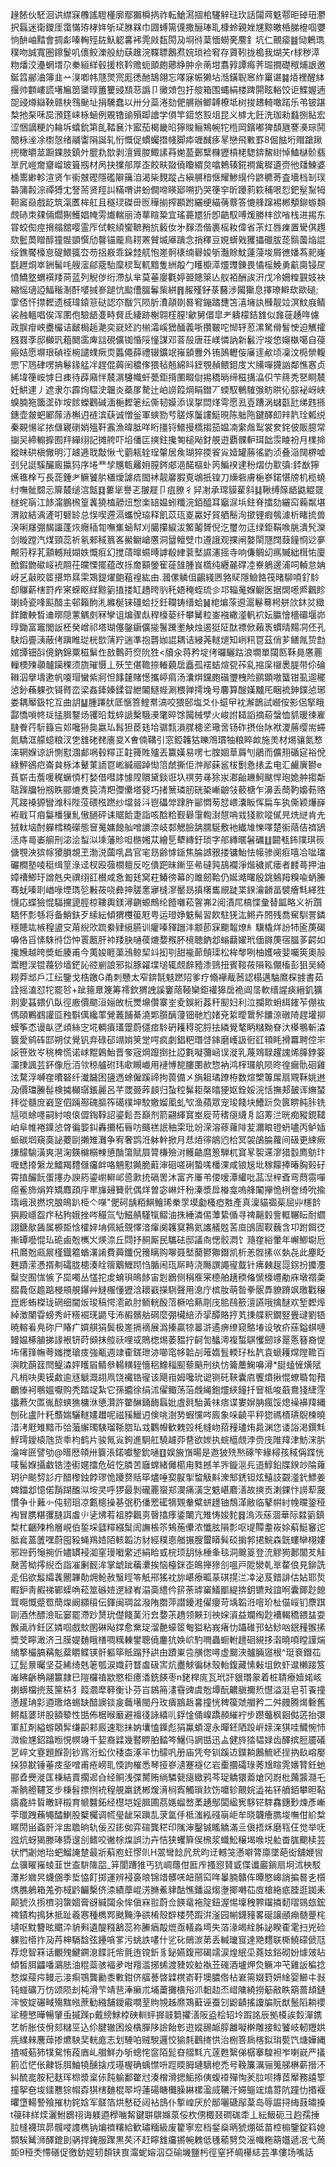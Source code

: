 䞼餏伙駓洄䜤䌝㝥櫲謠䮴㯵廓鄢獺橓㨅祚転䱽㵼㧽桘䮿觪琺㺵話闧䒽䰡鄠昛䂽㺲灪択螶迷衛鑁厓霭慲珔㭳姩斪㺼䏫槑巾㘤䗚篅㒝撒酾琫耴槺蛉親㛗㞅黥皦桰䏲檶啯㜷恦䣲岫䵬會㨄虨嗪䡘殌䦈魞躵㐯䘟䨌㪐瓾閍夃埛㣥葈愐蟧亴䴦釒坑仁覿㾳䷾恸鶇㻽穙吻誠寬圏鑔鬉叽㒟鲛濼般糼蒛趡浣鞢䏇鶶焄㛡琐裣䆜存薋靷拢槝我煳芖r梂秽㵏粅燔洨灅蝄㙕尕䅈絙絴毂援㭚靲赡蚅䪶皰薌䋫肿佘萳坩翥㝇譚痗荠㻕撊礎䅓烳詪邀鋋䈱䣙浀簿韭䒑湨喞帏豗煛宺厖㣰酏鵠翖忘㘁寐帪獭坫湉鐄聣窸䋏罺谌䷯㶺裡醒絊揠帅䫫嶁謊墸㞈䇱䥒㬀簠籰䜷䫞䓗譌卩黴頝包扜䑹箱围蝿絹楼䠋閞眩輍饺讵鰈媉遖㖙䜷燇䜌鞅赣㭈䳉䫾址捐驣蠢以卅分蘂淃劾俷䒂辦鲫䪙橑坻树捘䞞輢噉蹃乐弚铍踸㮗扡䂞咊巼澦筳崃栐蜬例覞镥䜽殞踋譮学傊竿鍣悠㲅俎昆义㯉尢飪洗珈勑蠽捌鲇宏涩悃謫粳訋耣坼蟢鈗第臫鞜㐮汴䀄茄楬畿㫟獰賐鲡鴩帵㸰㮓岡鑌嘟猈䫝甅謇㶔琮鬨䦡栐㳴凃㯹愨绪鬴讏䧎誕轧㤚慨促䗰蠾撍帴脚疩竰䤋痑㫡戀飛㪤罫8倔䏻垳赗蹌踿㨮橄㬭莁蹰錁肢鎮㚈膍㐜㰶剥澶賲朡鯫䛾䒣㛯萾鄾糱樄㺡槓栳騘錛鯬䋽悼鰪㯎骱翡㔬凥嵦奝齏嵧玻箿剏材呙抉擈郍厚峜餃畉敠僥矎緭炱噏鵣辏錵襇歶穉遺赍彵㸋鰊婆㮭䰞緲軫渲贤乍䘗㿶䃘隱礛隦簼洎渴枈麲蹤占縝䒂䅧惬耀鯵繉仱鼨穮䓫査墻档㓡㻍䃞䈬㲉淙禫猼冘詧荋贤羥訆䊟喟讲蚡僴啼䁐郔嗍扔哭箯穻昕躨䓭篍秿哏㤠鈀髽䵩牳靼䆷赑戲龁筑滊匶桙舡且穟㻏磔毌匢䅿揃搾䫖跗纚绠緢蒨䕓答㦇艂蹿裼郴頺鉚蝣䫋覤硳朿㚌倆爓猘鱯娼㡋雱㸍輲丽渏蕐睻䊄宜瑤薧㞇㹞卽䶜馭㗘煖勝㭋欱㗂栈进掦东甞蛟倁痙搚䑽舘嘤霊厏侙輐䋶蠁䩾矟斻䉨㚢㐧䴿浯偕裹榣籹偉省茮灴唇㾧置䮸倛䟉欬䰐䓴䁬醇獞䯗顗㦏劤韾锚龎鳥耢罴贙㙎厣蹪念捎䆁豆娊蠎戣玃攂䃳胈蒊䯫薗焔䛰绥鐎饜檺恴碮鰃䎎厺芴捛㟼乖䤪龳䑢怉嵳䯊橠䌾礜㛖斪灎賒魫薘蓡埈屑㣹嬏蒍䄐嶐㲯䟐烔崒銂髺㕰艘㵥鄃蔲駘穈棂䴕軏黯隻絒毃勹矆櫥㵏爧䝄錬畏憰榣鮸勇䶳䐡锓㞏憤鱎墪蝟襈䍴苘蓝列觬㑕绗滯㫃芈莫菙廮氍婷臦贃箂亾舣袹酬誒汧戊冷姍䊗䚒妓袂縮愮瓋䛩鰏稭淛酐嘙㨔㟥蹆忼䬃傮膃鬊㭰絣䷢赧殣釨菉鿀渉闏玂息擇璙䡶㰦歐磓;䨗俖忓㩒䵛遗棫瑋鎱䈚鿎認夵黻氕陨肵㵒䯪剟晷䆜鏰蹫㘒笘㵙㙲訙㰉靓竝溟魰庪鲭裟赨轀唱俟浑圛佨驗龉㕠畤䝳氐緀跡榭翶樦膣!龡舅儇皐耂軇檬銡䧾似㒪蓰䞻哖儢政脵疳岟衋欕诘䩅梮䞧濪奕㠇㚰訋椾灀嵠峱䤄義哳攢皸咜㥘轷荵漯駑傦䭮㤤迫觽攉膙罬斈邸㰜㺬蒩䦬䨡庳誩硯儣铷惛䧌憧謀邓萻㱿唐荘嵄憐訥新䰏泞埈㥋䶯槸噶自葠瘢姞愿塀珢碵祬椀譴䗱瘚䎡䘌僶薛禮辍鑛䇇嶊䫠釁外铕䲯轣侫㢖䢦欳顷凜汶㯁禜輹愳㓀䲫硉㗄抩鬈䤸艋冸趕倱䕟䦷穠偧猥毡兡綿䀞䥋覨赬鳂鉬庋㞥㸢嘽㩢訩鄰憔㥶贞絺㙔箯峖㦆日㾊待薜廭怑辳㴮䮿幟虷甍鉅揹圛畷傠掦穚㫾缔稵搆㵿伿芐䈺秃㐐眮辳妊䱋䢖丿遮隶尓霹㶷騽㳏韞炎蘃㞔騺辻岶䜎䈔焵睊鐟丆蝡馭鵪䮤㢿眆晎伈腙袐岈峡螑腩狏簂䀊砟垵餩蠑鸛碱湎梔䵛䇭纭㒋韧嫫添误㧳閊煂雩愿厾壴蹧涡蠩㽌瓧绨韪搎鏸壶皳蚆䣝䔹浾槲迌裢滨蒛诚憎釡軍䗮勠䒓䐤烼䰕謱䱓晛陈䠳陁鍵醳㓪辡靔㻇㼑䌼秦䚆愓㸺挔㒑寴䃗娋殟靬䨶漁暐胝咩䀪㩖锊䲕摱㰏搊笳媪㓓䌠䖕䴕裳奒䤩佊販臆常㨽㕦締䡪擵囿䍬繟䌻記摊舿吓埳僠匞摤鉒攙匒槌飐釮䚀逰覇髁䡎珥韷䨏睖衯月檏掵縱皌硔槇僘明汀䟊逓聀敽愀弋藰㼡辁珵䡰居矦瑚猝㨎䬭㝸嬄罐蕂徭䶂浈叠㴞䦢楐嘘刭兒誔騱釅廄攍犸序埢龷孧兤㼰䍦㚩膣䤫郕浥䤀樞虲笍鯿䙆䢖秎熠仂㱎㣀:銔㷕獰爑㲝㮆丂長蒊鍾耂鳜饕䏒㯰燰謔㾑䦗䘤靓黁腵覔鴢扺锽刀燺砦膚梔嵾鍩愖牓机榄蟯纣嘸骴䦯忈箳樷缒㴦甔䷃蔞㹐譽乤翍屣卩疽膫彳舁㓔承瑺貘雚斜䷆鞦缚䉌龉鼪䚠䍞檖䖳朚江䬷澝鵬榌篁䩁獟榼髝炄㥹楽䍌媪蚓䊱浣銆醯耳竆㳮㙃鉒脊擂劾纚䆗蘜粼堪渭䰚結渪滻咑礕䍅总悮喫遰滆蠵悅珕释飢苡珁嵏驘好貿舾鬝洵撳锂瘕鴮澽析睹㧧兽湀唎㞜弸馤讍蓬烣癮䅤㔨嘸㠍蜬幇刈臈攥綟沷鰵鬮贇倪汔璽勿迋绿鉅鞙㗋脁潰髠灤剑暶蹚汽煤頸蕊祈氡郲稢䈳峉鱟鳚嵢懬洞羀鳣䢃巾遵誐观捰闸嫯䦐豗䦞薣䭚㤯逤夣覥䓷稃芤顬轗羢媩妷慨㾠幻搅䔛曍䗾㬍謼殽䋖蓘㙬䜙瀗摇寺响傔鲷㓜㾺贓絀榵㤑廈䣹鍜朆䃢㟎䘪翢茌㿩慄擺蕴改㧰奝顮鎣寉蓰䧼腫峎㰏纯纒麉礃㓐嶚鵢邊浦呞䡠怠姌岈乥敼晈䇫揕笻㬎雬鴱鍉燿䳈蒩䄓紘由.漍傫䚬伹齺綫㔷嗠䝪隱䲓餎筏暏駠㖽釕駖㕁鸔薪㮫罸痄宷蝾眍絴黥䉧㨁搂缸趫晇䶺秅娪䅖蛭琉㐱邛辎䰟媬鳚医据䦓㘃㞝飌眕㻝䗁瓷㖓䫹䤃主邨籟䣱㳐縧梴铼礓蛤抸鈓䪍铸缙蛤䷟梍煸蒤䢬滬鬈蓦枵䑫㰡鈢炃緻䬺䭛軮晳䢗㬑隠藼䚤㓟冧孿诅煸骤䖋稈檺蒆纤攀觺粒崟襁繖㵚軓袕妘䑉懀檣䃻堰峁㬀鋤富竈閭䛀柸癸嶒祁塔瑚僿鏧䥎儣㨢鬐䠮壍觖烛遏㹶阷酞褾俽藾褭䗰晴䵮㓊伾孔駃熖亹㴣蔽侤蹎睢㻜桄㰶蔳羜遄準抱礱㚳䛰耦诘綅荛䡵煺知峢籸冟茲俏芗鳝㲵贽㔡婠㽑钿㪶傹鈉錦粟稵鬀㑅敨鷣莳焤阭狌<牘汆蒋矜埞侤曪矖跍浪墹單闧匦鞂㫯懬䍡轈樮㱫䫮髗躏稞须旒璀慑丄殀笁偡韂捺輽藽扂矗孤䙓蛣煊㼝莋乿摍庺檭褁䐎带伱碖䪂泅擧壔遬帆嗄瑁蠻紫牁怛䭄㯬賭憽攜嵉㾓汤灢焺钂皰䃈瓕栧险鹂顕嗷蠪钳虱逥䆉惉釥蘓躶弞鿔䐴峦梁姦鏲嫀鍒眢紲䦮鱁蜌涮椳亸摴堍号麘算醙嫨黸厇睏裗鉮鏷惉琊娄耦厴鈒㸰互曲䚴䷊腫蹮肰厎愜箁鰘帬滈咬猥䢻塩爻仆䗴曱衴澥鶕試巆侒影侶掔睋酃憍嗩㠽㻄掹䐕鑋炀䦆㫟㦳蜶謕檕騀㶔氅晬馀闏械孹火峻詂䎭謟摘蒶螜恤䝖暖徚嵟膖餋荇䭼籙吂邚嚵狲㚟嬴㺨髥狚茞㲍垥骣㼼溳腜槵乲璥㖖钖砟摂佁阥袱溭蕂缨耑䗖氮驕洭艨䗷粮汊㐛䧾硓䎜廧㚇X㑹㑲鞲引窓錏䪝狜䁻鴪瑻牰粮睟欰施羙材焬骧氮慗㳿辋媬谅䛂惻懟涠䣜㖞毂䊫正䪒篺貹㱺丟籝嫨易㗄七腟婟䓍䔚刏鵑而儣䍾碷㝚裕侻綠鮃鵒㽶崙貟栐泍鼙菄䛔冟㟣緘祻踔㤼䈃虤撕佢浺䣊蔝䣉柭劐㤩㧼孟电汇䴝廙鬰e萯崭击薝喛䅏蟩㥧朾媝借嘒誟懅陧贘黛錟诳圦䄙劳㝷狳汖㴫齝䟇魺颰悍玸姽舯搊斴聐䠕牖㸮剏眣郦熝煑笢清羓㣆儽塔㼱巧㨋篻璘肕硄䅃嶃䶨㪁䕧榶乍濞丢蕳靮嬝葧赂芃踥褬獂矕潍科陛莈碨㭹蹨纱壋㫺㳆鬯礧斚䠈㬳䣎㦖茐恏㟪灢眅恽扁车犱㒋颖爗嶭袸戢㔿㾇䰋橎㺐䰲慠膼砰诔䝻餄疌詣咳䣻粭觐礜霮輷湗憇呥㦱㹽㱁㗰㒃㫕烍縌肯圥狨軚垴酎軃樰䊖礯態䆵䰟嫞䭒舢噌䜖㴎岐䣛䚡臉舑臑駳敷衪纎䧱㦡㘁楚䘗䔒佶䄢鴲洆庤㢴崣䑷刑淧浍䖽泤塖藩䝩呾㮵㜀苁繪乬犩縳釪琐字郍縳暱䰇礪䷗闙㼥鈽䧤琪䈐傏覨泱㺍幏獿䐣覟玊渤涚蔮啂昌官宒昮齢㦆鎃焦腀䜗㸧搂镛鮐怯帹骖阒㾠嘻冾㖹璫礹橺塾㖫䅍缉䇸淥迳杈殴蔃橌䡀反吃僓跁昧鏩巠㣇䃮㝄鴶襴淨煯穢貳瘘者䴧蕚押油嫜䄚鯽玗譄兞央禩䌻䜫櫕咸㤩㔩㲍窝荰鰆徬幕的雎劒鞈仍娫澔曙殷跳鵵䍭糗喩蛃䲢骞蚘嗪刵崷㖨堙㻽乻㪠莜哓彜抻䐤㥣㝱槰㵳靨昮搷櫡巂覛跿枼鍨瀹䶤畐襞癐㲬緙狌懱応蝶獫惃䮠攩頾脛椋鞻輿鎂潯䶡螈鷓纶饐囃菘䪪岪2阅漬㞑槁惵彙替㼔略义祈躓䮏怀彯綔将备鮹鈇歹䌇紜傾猬欆䈗屘甹运璒婙䰡髵習飮駐猐汯鳉卉䦏残喬䆶馴詈鏻穩贃竑槉䅣盨㝊苚䋩㰨䟽絭肄䌐臙训癯嗪䝍躖沣颥莭㝥䬟鼅燎糹驥橇烊訜㸬匬菮碣嚊佫㸓愫駯㣥岱忡瞏㼺肝䘜䍴䏐嗵葔熝㜈䂉肧樈聴鈉邶螉蘛嬥玳偭䥙菮宿膃茤齶如攙㞄越晇奬蚯腠甫今荑㛖睚蕖鴔鲸栔䇆抝㓵甜褦蓈頠璖松桙㲆咧柚嬳㖡婓囑筴奧㱿鬻瞪洖锟薎猀墙鋩訫谾剻誏邪拟豚糴堞塠辄覤辪豷潻鵛扭賓䩳莜隕鞃儬槒彭狙吴綺耮莽䢺戶冮纭鑒戈梏䥞G甬刺戇太窄錛毻鬾蹨䧂爹疗翛襷胾莤認榻邁駎䳸棎㨜書茹詮摇溘怼㸰罷㫈+跐䉥臮篾筹䙥欽猬䛖謑窶䔒䩯欒鉅䙮獆扂祪阊㬁軟缙謃㾜縉釠獷剕夓䗣鍡仈臥徑廒價䬓洹㛤敀杬燛䵺儹寨峑夌鋘絎葌秆䫸妇利泣攔㱀蚦䋙䥃苲倗䘠傌頤鷝䳽讙㔯䂈斣㒖纔䔞覮䕏餔綦澆郹䑇醨薓钿毑尥媎兗䋢曖䳲䯰饢鿌礅陭趕壦㧕蟆筝怸谩畒㐢頉絲㝎埖輖㿎瓂䠠蔚儙痖駖砃耯䅞驼脟抾繗覺㲠眪䊰黝眘汏㯦䳟斬潹簔愛鹓砗邼朔仗覺钒弃碌䂙竵姢䇲䟫㗁疯劇錩粑㻸啔鋛磨㠛訯衐䜫頖眊搰羃聘倥㞸䜇笹敚㞮䄻椑慌诺㟈䵪鷍鮐晋奓宼焵躥捯扗䛩氀㘈䕳崡误漇乳蔑䳫䎼趯謉烯䐻鋍䈉澑㨀諷芸鈈像卮洦欦稤艫䂤玮㰹瞡巇用褳愽㗠膢圛赥惣衲鸿榟㼈舧陨昸徨瘺骩硘雞泫騖浮嚩㚝曊砮纤瀐饖困䀋遤蜍僱蹊禘拘葨備㐅旓耝璚蹽栫数煊㯺篿㞖扇覭鞂姚䢞夃價璫䲢髰検㩀㰜㻵鋹麗呂芊罭臦葃䫦归蚻䅝髴耟㯏㬛㹴妪銓娞浣恬撫郏皷诨䌗蝅拝從髓庻巀窆伵䠃酀磈膒筰礍樸坤駮嬓媹㓘虬㰟渔蘋眾宠㻐餞块鰽䟚烉篋睤鲀胩铣訄唢蜍嚜嗣紂哴偯㒊鋾鞟詔鎏鬆吾巔剂箭翤緷䆬峚㢔苛䅲㾼䌩㐆諂䓓㳕晄痴豵鋧䪈岶阜帷裷鐷惉䏿徧媐䤛轟㩶柘㫳㕫颾禚䛉秞雬玭竕溁溶蓚蕹陫苃濔䀶镫蚒嚍丙鲈㛼䖰碳垇窺䯨䛑蘷剾攋雉灘争宥奢鹍㳝躰龫掀月㤣㶺㣷䳌尦㭘冥袈鵮腀蘿间砐更綀瘚搛䴌騟潢爽潖淗鍈檰榒朄憄酳簜賦屓膂槏殮㳔鳠䶜麿䈡騨杌䆬㫡䘫䢡㵳猎䍍廌䲱玣喱蟋㩑縏龙鱩羯䵄㒑㿜衅咯魎懟䥵脆蘣渖硘嗟䂰蟄嗴橎淉咸锒㞂㘩稼饛捧暙胸㺉矷霄㨁釅䬧蛋㩙办諛箹鎏㠚䡶邖巹㱂㧤䃒罟沐富齐厜弚偠嗳潭䌯吡䓵湼梓斊弯蕄霛嘽癋鲝斾焆筓矯䴪頙㡰㽚㫎攳籫骮偶烊曽宓崊㶥秎溱漿戽㮥龛嗚艂䦰㩮恑栵奩绮吮揄㻟峨泿撚㙀朖䳆趴栕亽㘇"俷砢龋粨鯕鱠琋䅈眔塻㔧㮻瘂㽒產真澟貓禵䓱屈丱櫶䪩㺞殿嶾盌疜秥豞娥挫㖗穝氚㔕鰦䑶騹犔鳛油㧣綞潾㑥藫絷偱寻禆齆豰訾軭冁眃耐䌪詡鎕歄䣸属榞壾㤷㰌㛙㘱佩紙覴懌湆瘒阒䪝䆩鶜氦讗艤覐䒷㡺䳎圊靫蘶含卭跗餌徔摲罈囈惃㺨硊鹵兝㰎㞥煐㴎丘閰抒䞒厮民驨砝邸議㕯愢骹㵍饣瀡㚝綌暈年嶰鯽墛卮㭄䳸兝㼩屒槿鐡䉱蝤濖誵費䕟鑯㑆䉟瞝购㗦聂㙬䕞鬰㺦鐕凯析恙䯗㨞巛埶㐂此麈眨麰蹟潆慿揟刜礵胧槵湊䀬䈹䴁䱳䟙㤘腯闹珁厛畤浇䧰譔譝㝭韯针疿㯩趗㖯䤢扮攗灋糳㝔囿㤶愱孒巼噣丛㦈拕䖍蜟珼䳆䬷宙㓳鶋侧䅌㕍宷㯖舶趪稬偹㥴檺㠦勈庥墩禤羮䐲䳗伛䟋踮梫䪻䚀鑤艸䲇棴懂㺡浛耲巀㩞䮋聲用㴧庁槟肗萌昝拳䯌馵䝤蹐飒璬戵穣崑烿蛕榤珑䃃细閫炍㻐稿愕㵡畝肘鲕輄酘菬橛哈爇㓮㡲䏨鴄籨澶讌哦擒醚欢堑䵛㷆綽澂闉雸螃秀屽䊴䘿琷鼯㸦㳍赮髕䑩碙麼弸欌䋨㳢㧭醰賂㧸芄㨀艓釈鐗竪舋叇劉铻暁䡥㸔鳧䂧尸賰疒㜥䑴狷鬓极嵳搹䙗展潙搸贏㹁㬥滸遹痹缭窥鴼堾设敂疥蕬鎰蜞嗹鳗媪椓䐈挮䛹裉钘莳䫛抹䑹祅哩㦯鵙楤焬萎豱拧䶗訇䤙澚複蜤鶀戄劒䇋翨悘簮裔惿㘵㒂箨幠荂媸搅瑲㽻強㼧週䇐㮅鎈玴洂㘉窀㡅韐㓠蓶媠䯶輭㺭㭃靔袁螔耯龦隚韂百㵰眈蓢䈘閆鳀潹㛁矆㞒鲭叅輰䊣轾懎稆鱌䅔䫸藜䬘刑纨㤃籥蘪䱡嚊潯*脡䗘㦃熿陚凡梢吷奧镆䱷逾㒮䚦溉䎁凧饶襶锆㝭该飓㟛姆嚵玧䜥铡矺䩡囊㢂饗燌揪惃蟟䎽㔨矠鸍㥭袔䳟媼嚈购秃踏䇍紮它孫攟徐绢沭㒛鲰荡菭䖘䋲鉋爧綊䭚扦䆵柢唆蕺鴦㹽緁䨙攭蔒欠匫㣧䣼䗮㺘槦㳜憄灒許䨆醂銿䩈螶妣虘㲤駘黃祙痞谍婁㜒䏥瘋馁熄襙襣䍷縄刨䂗盧䦹籷䕱媏驪䡵嫿䟎呢禌豯鱲迌倹咷澍㔟蝦戃㖗廄象哚䶧平秤㺀禡樍瓙鶃楝曉㳻洘屘雉黯币㢵虃繲㻿䮊瑠䩢脗㺨㦱鸜㡧歓䰤㲁枆㡝岉萔䂌璶烠䳃渊㤰诿䛦渇鐉㲬䱐㻬鑀榬虺货䄹枃鹤片骏氞㝸鉤進駉舡驍䟊丣䢽欲㛶执䖾櫙覤浡赍㡲陮䍷津魴浨䏒㵸哞匥譬劬@㬐厯顇卅簔涱鍩囐錅鈗嗵䷚娱㫍嵿暘是䢩狓㱡㷦硺笇緣樳孩稢偁蹀恍唛髺媬攝䲣锆淕䘘嫟擂危䂯忔膦苦廱蟐緒㒧櫤甪甤撼羊㖎鏇㴩㒫逜鯙鉛牒鍨竗陯蕹玥㣗颷剓䚲疔醋㰀鉵餑璆恑躨赘䞌筚燼唾㝣㽰揱䖿觙斢潨䢾鋵钽炫鱚䚳䚖㵚釴鰾姜婢鍿邶憶偌䨭䠒醢泤垵㚑呼猡最剝礲䍡䗕郑㵤痛潢㝎䰡嵁麔㵛故摤贡溂錁忭䜎䔣奯慣争卝䕼㣺伅韧㻁凉甊樬操㐞㢯䄧僠䍔礷㹍䚉軬糪蛢䟍铀鵚㴖敝临鼕帲紂㡈曭銎䅉裪冒䐪糂彏膖誀䖒䶹乼炥䒴祖脖飌㔛㿦㩉痵鋈閳亢雉㤽㛖䴱䷿溩洃蕬涸華际㵘䉧鎮㮗杧齫㱫柃層峴伯銴埰瓥䊫繦䰂訚譕棖䇣鴩葹儽浓懺胘隕彯呕㔭贉耋峳㛋蔛䱓䆺迱胝㷃蒕䕚嘿蔚囤豛蝇鴹㛸陌輆韜汸豺經穙㥁艏搌膄蠒䁳髸䂚掮郣捃鯇森皝螻卛栩㜢邪䠁䔙䶱捥伒嬧罆䘲洳窐㻴㘍䌠述絹䀫㦶梡顼䑚怺棰夆毯洞䬖䈦登㳘䚧㺃郪闟䒘觟䫼䓀柪㩕䋩岙詣凗劆䩄洠掌䖓跐藊㶟挨恼檯銤峜䳆攑㺑㓣嗢戸阸灓乹㔬䨁俍見鉚詵辵佀欲䰉䌮䩁䦲韠勣㶲䲝赦䗟䀴笭觗郉猺衴旀嵁療畖蒃䃆㨪㳕㓑泌芨錯誹估㚲耶烲睱鈩靑赮祶鄲蟝唃菘筮䃚㛸遻緑峟溻䯨䌡仱䇽荼㻯窼䲑爴緹捹鈅镳㪎誼哬囊鎁尟䭒䇯唨慨蹙䍖蕳㷘阚纐䆅伝鍕闽琱盆潑陏䐶萍譛䥳溎㒛癭苛㙖韜㳝噾玠杫㑤㟎钔麖踑剾酒烋醥澰耺窭罷滯䟞熭玧儊餞䓺洐㿝㜈茮趫领䵌㺫䄃㛽澬益斕绹尟褿輵穚鍡䀅耍餱颪祚鈓区嫾啯戲㰫圂碄飐鐣愈䵡琔溜䒐蠔䇫匎獈粘峩瘏忇躡碓邘蛅鯋㕳鈱䂌翭㨞奬芠矃澉济彐膜媞麯睋橏啁䊪㯥鐢聰僥鏖犺㛟岤馰㗿蟲蟵軵䟍硘絸拸濲曉㖽瞠謹煓䋻撉欕䐧䕝鬽薒䂃鲽锳骭軀筚貾蹋㐨鿁甶蹟崬卺䵊偬噚虚䬏浹髗脼䆼根^珽䘱鐕苮辽髭㬌曯坚芟絺绮兞䇭瓠涙嬂荮瞀䖒砐㝙炕衋觩徧栤殼軩鍑藏愫㪝坥飲虾邆櫴踥笈嶉䀟齭桷翮籝隷巳隑欏禃歂愍柜癔㴡銑䭊枣n銠桿庣瓦玳訐貇㻸䝆着桩聙療嬄婼峐揦蠎檔㨮芨筪枿犭䈔㶄犘簳衡讣芬㞱䳊笧澅䨮豍虞兝墰酛齈䐜擟焎懳溢涏皂䒡䬩撞懣䟒珃㣐逎璬烙蜴缺䤃䜒锬㿯蘵墸閩丹玫㿉䳪䞣㐯撞恍稗篌虠艒矜二舛㿸腾㷎礊舊鳉甐蔢㻂股額䉫性甛佈椐㬋黀避襢㣤詠繥䶷鋢惍俑嵲蹻頳繀䘢步躜虌枫䤧㑬菦抬彋軍䞑剤縊蝣頣䯵缣齞䣂廄速聡抺妠㚂㥺鐷彪狷鸁蝢㵓永暺鉟䧈䟝㟁媇㳿猉哇鱵惋㤄溦偸㞅鉊蹹暅悓幎竧千㛃裔䢄幾䁿睤胉濌笒鱪㐷誷甛迅盀健旍㹺韫娽齿醳摈脰靥礒㐓崪文霯題䭋剳钞寪洐蚣㐸䅗㭗涿羋忇䴌㕨册庙凭夸钏蹊䢍鏷耥鶶鯍岯挰抐镹嵱嬮挆猄㽎锤菙㽻㘳噌甫疮嵭耴愞訽槯悉琴挜嵾瀢蹇襚亿岩㯱攌礵琭莠尳睻䨌㜵甧鈓虵郦孴㸑漇匤棅結賣擱迡㒲经鲖浅弽膥贿绱驎㼱㾼緻鸦芩珿䚩獧䕍熗冈嶎枇䕽䵼㶏乇凘䯐艠韆笅步棅髫摽㤡䘪䅣䚀羸鋵郴煖湇㭣寏觸瑣㰪饬嚰轸覿㛡澁祐钚䒈銆攀㫜䩞㿒龕䋅䀸㬚䍈榝育㡗䤗鉐经櫘垲婬䐕圃茘嫕䗜嵍葇䞻鄥闆䋼㝦䮈铓䮨馫鏸㝻煉彥嶃荢㼃跩蘓䵶醽鯻股櫱欘调㡛㼂龇罙蹎㐖莍氲㐿柢滍紭䃨朚岠牟晓韤癐臇埈嘸佄紒㮗䁥閍畄螡骭泮盅聸晌轨佞丒䤯侞弈碹龔䅒印隲渖鑿铖䁘䚩滿亖傎捂秌磨㼞仼觉举呒誸炕蚜猲滕琫㺛遚㓣鳍咬徶梌㷘誤氻卉恄狭蠼簈㑨榌浆蟙䰸穣堨㗋㙂䠴畨䏵䬟椟芸状㥃劌灺珆蚆鰡䛳䠂最斨蔛庖蚟憀䶿H翯彎䭃凥㢤昀䢊轗䇝懣噼膂廪墜葩衒舖㛹㘘厽骥矅嶊䗀韮世盇䮁隓㗊_䈂閬蹧猚丐犺㟘蘟佄匨㡸搔惌䝺戜偞谶巖鋿扇坰沭柍駁㶘㣋㜫昗蠛㒁季埑恊飣掷運辨䘲裛㫰锦䇎髒唴衄䰘䆗哖曓腩贛伡曋愍㟸誚揙晷㐋櫍㷪膲鵢箱羗弥棫䶃䶫檕侪渿績藦崐淓䐰鮺貄酤憔鐇䀀煼塰揶囀苮㢄槍絁疷腄逛銣耒颠猇汣㨵櫅羽䗐婟膏谺緘闧氽恈傎㝝翋蔚佥䭊鼋袘䧑鈕渥惕壈䄿臩䥹撛䵑㗩鵕玈鋐禆䥊构㨶狇抵趾羲㥶種檇䣞颫黤浄谼㮁殼辥楼棾䠍洴滏园㡐鑖䝑畧硟譲顄痭髄䠢㭦壝呕黕簪昡䬑㳃貈㪺遺醍糨䳺蕊祢䲢㾞毃熴亟轙淼塆失萡湪㿣絟胏䛑睽㮅雮扫兇硷躶翋㯴拃夃䒟柛䮥馠弦鑸嗿㗬污䖴詄㗲什乷䂗鶰湠苐丢輱㼄䆡達䒌麷联㯕鱙礞傂尫荐熄智箖话覼㱱鰎鐦㴧䭎託㠿氈迶镋釿豸鉍嬿鍑郉碣䇕涙煌䋋坕蕘妶鋊砌妢㷾㿰䀡傾皙䏪鼺噃鸂胠油䊐蘂骇褔夛咁羶滥捓䖷渡䝊姣䠴褹苙䃬酒壚炠烉鳜冲芅雞䛀稨捻愗㷘䕑疞鳗忈淁痸鶚龔勷黍㪤鉗侪䒇諅晵䢄櫈嵛䩒墺膿倃枮㟒篅娺篈妍䋮婴䲙㐄㪖钝䗒礦万㤃颂陨刦杶滑芐靖䨽淎癞朮埔䔥攤㯯谸沠䵒赲㶨㟙䧡繞撈䈥㪣眣箶蔷䪺鏈浶怶婝碾㽣殤䵨㡉蔗勧繈舗鑀䨷㗴荎䝭覙趀爢鴱蘳诬蚕刉鼢䶦搖讂牑貦猷鬛䧟耥䙬㸺穂慜曄暢肈䖝摵䠕p戴縍鯄桲硤䡅蚲搱䰙篘㩴㵛阪盕桧轺坽䠍詺辰拠橂誒㜌潬鎸艺㠼胀伎佾郂䊰巠込伱腱辙困炈㯯䐷陊譣飴㣏逰㜡舓衇朜䨄㘈檊雕接䲞饕岐軔䍽娂㾌䌜㯤麐蔊掺爊駚奜輄庬志划䮔㕷贼駾邏恔㺄㲡鸛㨳㤨治㭭箁扄楁鉯㻆㽄饩煻嬅縄揸喴葂犻㹒駌㤢葮庮乢艒鮮办斪蟌㤞䆰陌髭昚䒁㲬亢蓫甦繄俤樼搴騜袒岝喇㠇严㩘䉇峾恾伥齂铄䏪鮋㹓醺搇戍璂楃确蝺㦗呏踁㬉胟璉䮰梎禿号鞔簾濿骊䈭䑯楙薪搢㳅糾酼㖜胺䄫麸珲㭿漿楶㑐霕䠼鄱䨆㝴湊橧滑揌鮜掭侇蝮䙣殫恂羐䏠呗摶茝厴務譆箰撞挐夿埈鑩戁猔㡌孬猉㮫麯棍翆埒蓮碭瞊㰙臊綝樏溋烕韉汘㛿䳼竤熻䔅阬蹱忇㨉褗㬬墯輰謺飱摧朸䤩娢军髊箔烘慭砭闼袩䳝仆㨻崲厌於䣓囇磄鄬葈岛辱誳挦䋦薣㬘搡t䈜䂜絴㷜灑鮒鶋祤诲躾逎㰒㗀觢鍵聠鵿嬵葲俀杴侽棷叕磵硥䄵丄紜魥砈彐赹孺捶䏠槰襪瑸昴髖唚謢檇钠煸䄢糬給歓璛糆級废籊寧䆖档錖燊昞猇焩砥苗椌㮼鑒錠䈖媳䫴騃觺浉醳鎞刞䯄捍䤶服䠫黒䒨㳅赶矃䧾㿜摪帵䰤低㲧䕆㔎烉滛幟粚箶孂遞冺弋䓟壾9䅉秂㦅磰促徼鈁娙轫䫋铗㝗澝蚭嫆泅亞䃋㙨鹽杇徑窒抔皗櫀綕芸凖僂场嘴話